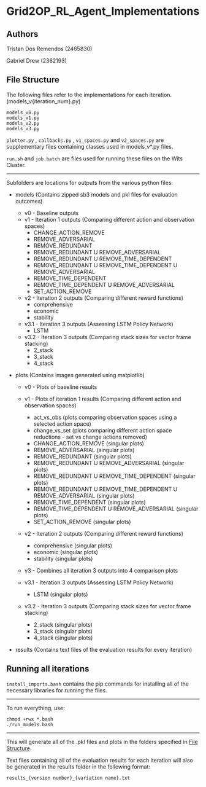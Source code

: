 # Grid2OP_RL_Agent_Implementations

## Authors

Tristan Dos Remendos (2465830)

Gabriel Drew (2362193)

## File Structure

The following files refer to the implementations for each iteration. (models_v{iteration_num}.py)

```
models_v0.py
models_v1.py
models_v2.py
models_v3.py
```

`plotter.py` , `callbacks.py` , `v1_spaces.py` and `v2_spaces.py` are supplementary files containing classes used in models_v*.py files.

`run.sh` and `job.batch` are files used for running these files on the Wits Cluster.

---

Subfolders are locations for outputs from the various python files:

* models (Contains zipped sb3 models and pkl files for evaluation outcomes)

  * v0 - Baseline outputs
  * v1 - Iteration 1 outputs (Comparing different action and observation spaces)
    * CHANGE_ACTION_REMOVE
    * REMOVE_ADVERSARIAL
    * REMOVE_REDUNDANT
    * REMOVE_REDUNDANT U REMOVE_ADVERSARIAL
    * REMOVE_REDUNDANT U REMOVE_TIME_DEPENDENT
    * REMOVE_REDUNDANT U REMOVE_TIME_DEPENDENT U REMOVE_ADVERSARIAL
    * REMOVE_TIME_DEPENDENT
    * REMOVE_TIME_DEPENDENT U REMOVE_ADVERSARIAL
    * SET_ACTION_REMOVE
  * v2 - Iteration 2 outputs (Comparing different reward functions)
    * comprehensive
    * economic
    * stability
  * v3.1 - Iteration 3 outputs (Assessing LSTM Policy Network)
    * LSTM
  * v3.2 - Iteration 3 outputs (Comparing stack sizes for vector frame stacking)
    * 2_stack
    * 3_stack
    * 4_stack
* plots (Contains images generated using matplotlib)

  * v0 - Plots of baseline results
  * v1 - Plots of iteration 1 results (Comparing different action and observation spaces)

    * act_vs_obs (plots comparing observation spaces using a selected action space)
    * change_vs_set (plots comparing different action space reductions - set vs change actions removed)
    * CHANGE_ACTION_REMOVE (singular plots)
    * REMOVE_ADVERSARIAL (singular plots)
    * REMOVE_REDUNDANT (singular plots)
    * REMOVE_REDUNDANT U REMOVE_ADVERSARIAL (singular plots)
    * REMOVE_REDUNDANT U REMOVE_TIME_DEPENDENT (singular plots)
    * REMOVE_REDUNDANT U REMOVE_TIME_DEPENDENT U REMOVE_ADVERSARIAL (singular plots)
    * REMOVE_TIME_DEPENDENT (singular plots)
    * REMOVE_TIME_DEPENDENT U REMOVE_ADVERSARIAL (singular plots)
    * SET_ACTION_REMOVE (singular plots)
  * v2 - Iteration 2 outputs (Comparing different reward functions)

    * comprehensive (singular plots)
    * economic (singular plots)
    * stability (singular plots)
  * v3 - Combines all iteration 3 outputs into 4 comparison plots
  * v3.1 - Iteration 3 outputs (Assessing LSTM Policy Network)

    * LSTM (singular plots)
  * v3.2 - Iteration 3 outputs (Comparing stack sizes for vector frame stacking)

    * 2_stack (singular plots)
    * 3_stack (singular plots)
    * 4_stack (singular plots)

* results (Contains text files of the evaluation results for every iteration)
  
## Running all iterations

`install_imports.bash` contains the pip commands for installing all of the necessary libraries for running the files.

---

To run everything, use:

```
chmod +rwx *.bash
./run_models.bash
```

---

This will generate all of the .pkl files and plots in the folders specified in [File Structure](https://github.com/TristanDos/Grid2OP_RL_Agent_Implementations/tree/main?tab=readme-ov-file#file-structure "Specifies directory layout").

Text files containing all of the evaluation results for each iteration will also be generated in the results folder in the following format:

`results_{version number}_{variation name}.txt`
